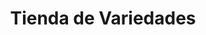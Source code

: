 ---
title: "Tienda de Variedades"
url: /ciudad-satelite/tienda-de-variedades-calle-25-b-2/
shop: Lebensmittel
---